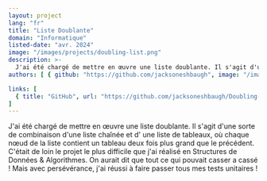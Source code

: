 ```yaml
---
layout: project
lang: "fr"
title: "Liste Doublante"
domain: "Informatique"
listed-date: "avr. 2024"
image: "/images/projects/doubling-list.png"
description: >-
  J'ai été chargé de mettre en œuvre une liste doublante. Il s'agit d'une sorte de combinaison d'une liste chaînée et d'une liste de tableaux, où chaque nœud de la liste contient un tableau deux fois plus grand que le précédent. C'était de loin le projet le plus difficile que j'ai réalisé en Structures de Données & Algorithmes. On aurait dit que tout ce qui pouvait casser a cassé ! Mais avec persévérance, j'ai réussi à faire passer tous mes tests unitaires !
authors: [ { github: "https://github.com/jacksoneshbaugh", image: "/images/jackson.jpg", name: "Jackson Eshbaugh" } ]

links: [
  { title: "GitHub", url: "https://github.com/jacksoneshbaugh/Doubling-List" }
]
---
```


J'ai été chargé de mettre en œuvre une liste doublante. Il s'agit d'une sorte de combinaison d'une liste chaînée et d'
une liste de tableaux, où chaque nœud de la liste contient un tableau deux fois plus grand que le précédent. C'était de
loin le projet le plus difficile que j'ai réalisé en Structures de Données & Algorithmes. On aurait dit que tout ce qui
pouvait casser a cassé ! Mais avec persévérance, j'ai réussi à faire passer tous mes tests unitaires !